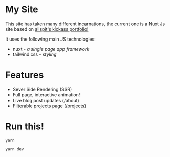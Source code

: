 # My Site

This site has taken many different incarnations, the current one is a Nuxt Js site based on [alispit's kickass portfolio!](https://alispit.tel/#/)

It uses the following main JS technologies:

- nuxt - _a single page app framework_
- tailwind.css - _styling_

# Features
- Sever Side Rendering (SSR)
- Full page, interactive animation!
- Live blog post updates (/about)
- Filterable projects page (/projects)

# Run this!
`yarn`

`yarn dev`
